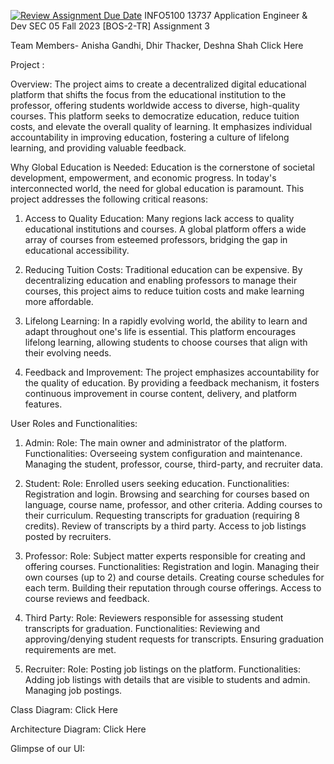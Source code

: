 [![Review Assignment Due Date](https://classroom.github.com/assets/deadline-readme-button-24ddc0f5d75046c5622901739e7c5dd533143b0c8e959d652212380cedb1ea36.svg)](https://classroom.github.com/a/eEf93O-z)
INFO5100 13737 Application Engineer & Dev SEC 05 Fall 2023 [BOS-2-TR]
Assignment 3

Team Members- Anisha Gandhi, Dhir Thacker, Deshna Shah
Click Here


Project :

Overview: 
The project aims to create a decentralized digital educational platform that shifts the focus from the educational institution to the professor, offering students worldwide access to diverse, high-quality courses. This platform seeks to democratize education, reduce tuition costs, and elevate the overall quality of learning. It emphasizes individual accountability in improving education, fostering a culture of lifelong learning, and providing valuable feedback.


Why Global Education is Needed:
Education is the cornerstone of societal development, empowerment, and economic progress. In today's interconnected world, the need for global education is paramount. This project addresses the following critical reasons:

1. Access to Quality Education: Many regions lack access to quality educational institutions and courses. A global platform offers a wide array of courses from esteemed professors, bridging the gap in educational accessibility.

2. Reducing Tuition Costs: Traditional education can be expensive. By decentralizing education and enabling professors to manage their courses, this project aims to reduce tuition costs and make learning more affordable.

3. Lifelong Learning: In a rapidly evolving world, the ability to learn and adapt throughout one's life is essential. This platform encourages lifelong learning, allowing students to choose courses that align with their evolving needs.

4. Feedback and Improvement: The project emphasizes accountability for the quality of education. By providing a feedback mechanism, it fosters continuous improvement in course content, delivery, and platform features.

User Roles and Functionalities:
1. Admin:
Role: The main owner and administrator of the platform.
Functionalities:
Overseeing system configuration and maintenance.
Managing the student, professor, course, third-party, and recruiter data.


2. Student:
Role: Enrolled users seeking education.
Functionalities:
Registration and login.
Browsing and searching for courses based on language, course name, professor, and other criteria.
Adding courses to their curriculum.
Requesting transcripts for graduation (requiring 8 credits).
Review of transcripts by a third party.
Access to job listings posted by recruiters.


3. Professor:
Role: Subject matter experts responsible for creating and offering courses.
Functionalities:
Registration and login.
Managing their own courses (up to 2) and course details.
Creating course schedules for each term.
Building their reputation through course offerings.
Access to course reviews and feedback.


4. Third Party:
Role: Reviewers responsible for assessing student transcripts for graduation.
Functionalities:
Reviewing and approving/denying student requests for transcripts.
Ensuring graduation requirements are met.


5. Recruiter:
Role: Posting job listings on the platform.
Functionalities:
Adding job listings with details that are visible to students and admin.
Managing job postings.



Class Diagram: Click Here



Architecture Diagram: Click Here



Glimpse of our UI:




















